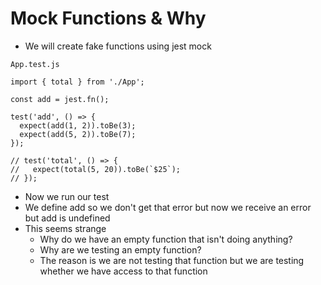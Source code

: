 # Mock Functions & Why
* We will create fake functions using jest mock

`App.test.js`

```
import { total } from './App';

const add = jest.fn();

test('add', () => {
  expect(add(1, 2)).toBe(3);
  expect(add(5, 2)).toBe(7);
});

// test('total', () => {
//   expect(total(5, 20)).toBe(`$25`);
// });
```

* Now we run our test
* We define add so we don't get that error but now we receive an error but add is undefined
* This seems strange
    - Why do we have an empty function that isn't doing anything?
    - Why are we testing an empty function?
    - The reason is we are not testing that function but we are testing whether we have access to that function
